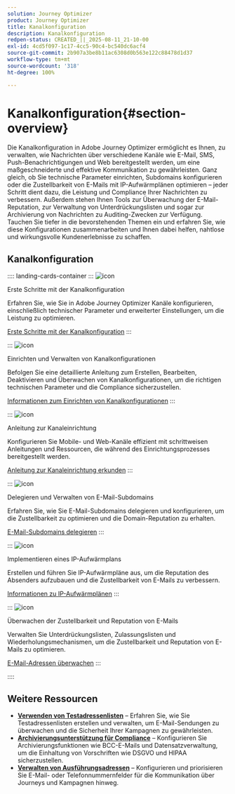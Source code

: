 ```yaml
---
solution: Journey Optimizer
product: Journey Optimizer
title: Kanalkonfiguration
description: Kanalkonfiguration
redpen-status: CREATED_||_2025-08-11_21-10-00
exl-id: 4cd5f097-1c17-4cc5-90c4-bc540dc6acf4
source-git-commit: 2b907a3be8b11ac6308d0b563e122c88478d1d37
workflow-type: tm+mt
source-wordcount: '318'
ht-degree: 100%

---
```


# Kanalkonfiguration{#section-overview}

Die Kanalkonfiguration in Adobe Journey Optimizer ermöglicht es Ihnen, zu verwalten, wie Nachrichten über verschiedene Kanäle wie E-Mail, SMS, Push-Benachrichtigungen und Web bereitgestellt werden, um eine maßgeschneiderte und effektive Kommunikation zu gewährleisten. Ganz gleich, ob Sie technische Parameter einrichten, Subdomains konfigurieren oder die Zustellbarkeit von E-Mails mit IP-Aufwärmplänen optimieren – jeder Schritt dient dazu, die Leistung und Compliance Ihrer Nachrichten zu verbessern. Außerdem stehen Ihnen Tools zur Überwachung der E-Mail-Reputation, zur Verwaltung von Unterdrückungslisten und sogar zur Archivierung von Nachrichten zu Auditing-Zwecken zur Verfügung. Tauchen Sie tiefer in die bevorstehenden Themen ein und erfahren Sie, wie diese Konfigurationen zusammenarbeiten und Ihnen dabei helfen, nahtlose und wirkungsvolle Kundenerlebnisse zu schaffen.

## Kanalkonfiguration

:::: landing-cards-container
:::
![icon](https://cdn.experienceleague.adobe.com/icons/circle-play.svg?lang=de)

Erste Schritte mit der Kanalkonfiguration

Erfahren Sie, wie Sie in Adobe Journey Optimizer Kanäle konfigurieren, einschließlich technischer Parameter und erweiterter Einstellungen, um die Leistung zu optimieren.

[Erste Schritte mit der Kanalkonfiguration](../using/configuration/get-started-configuration.md)
:::

:::
![icon](https://cdn.experienceleague.adobe.com/icons/list-check.svg?lang=de)

Einrichten und Verwalten von Kanalkonfigurationen

Befolgen Sie eine detaillierte Anleitung zum Erstellen, Bearbeiten, Deaktivieren und Überwachen von Kanalkonfigurationen, um die richtigen technischen Parameter und die Compliance sicherzustellen.

[Informationen zum Einrichten von Kanalkonfigurationen](../using/configuration/channel-surfaces.md)
:::

:::
![icon](https://cdn.experienceleague.adobe.com/icons/gear.svg?lang=de)

Anleitung zur Kanaleinrichtung

Konfigurieren Sie Mobile- und Web-Kanäle effizient mit schrittweisen Anleitungen und Ressourcen, die während des Einrichtungsprozesses bereitgestellt werden.

[Anleitung zur Kanaleinrichtung erkunden](guided-setup-landing-page.md)
:::

:::
![icon](https://cdn.experienceleague.adobe.com/icons/screwdriver-wrench.svg?lang=de)

Delegieren und Verwalten von E-Mail-Subdomains

Erfahren Sie, wie Sie E-Mail-Subdomains delegieren und konfigurieren, um die Zustellbarkeit zu optimieren und die Domain-Reputation zu erhalten.

[E-Mail-Subdomains delegieren](delegate-subdomains-landing-page.md)
:::

:::
![icon](https://cdn.experienceleague.adobe.com/icons/chart-line.svg?lang=de)

Implementieren eines IP-Aufwärmplans

Erstellen und führen Sie IP-Aufwärmpläne aus, um die Reputation des Absenders aufzubauen und die Zustellbarkeit von E-Mails zu verbessern.

[Informationen zu IP-Aufwärmplänen](implement-ip-warmup-plan-landing-page.md)
:::

:::
![icon](https://cdn.experienceleague.adobe.com/icons/shield-halved.svg?lang=de)

Überwachen der Zustellbarkeit und Reputation von E-Mails

Verwalten Sie Unterdrückungslisten, Zulassungslisten und Wiederholungsmechanismen, um die Zustellbarkeit und Reputation von E-Mails zu optimieren.

[E-Mail-Adressen überwachen](monitor-reputation-landing-page.md)
:::

::::


## Weitere Ressourcen

- **[Verwenden von Testadressenlisten](../using/configuration/seed-lists.md)** – Erfahren Sie, wie Sie Testadressenlisten erstellen und verwalten, um E-Mail-Sendungen zu überwachen und die Sicherheit Ihrer Kampagnen zu gewährleisten.
- **[Archivierungsunterstützung für Compliance](../using/configuration/archiving-support.md)** – Konfigurieren Sie Archivierungsfunktionen wie BCC-E-Mails und Datensatzverwaltung, um die Einhaltung von Vorschriften wie DSGVO und HIPAA sicherzustellen.
- **[Verwalten von Ausführungsadressen](../using/configuration/primary-email-addresses.md)** – Konfigurieren und priorisieren Sie E-Mail- oder Telefonnummernfelder für die Kommunikation über Journeys und Kampagnen hinweg.
